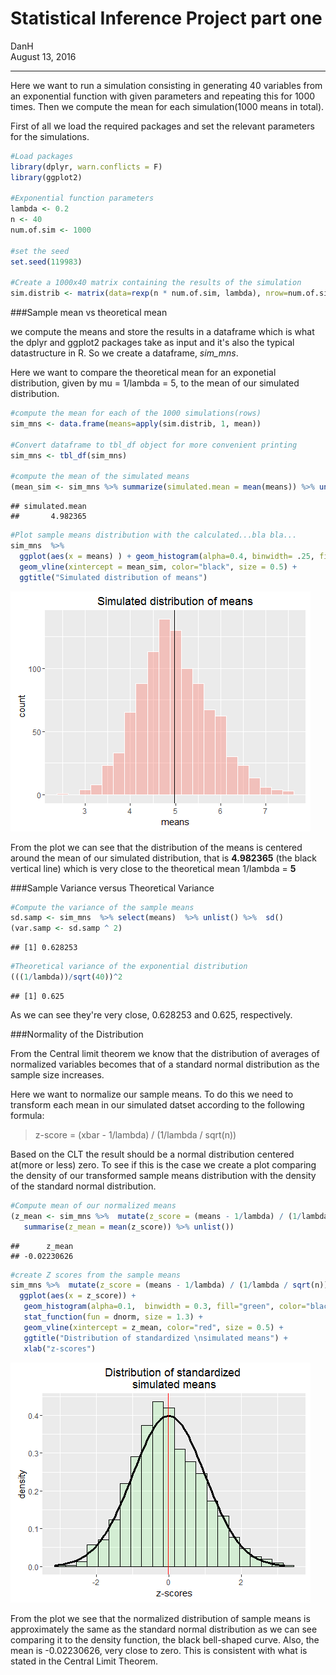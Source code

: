 # Statistical Inference Project part one
DanH  
August 13, 2016  


---

Here we want to run a simulation consisting in generating 40 variables from an exponential function with
given parameters and repeating this for 1000 times. Then we compute the mean for each simulation(1000
means in total).

First of all we load the required packages and set the relevant parameters for the simulations. 


```r
#Load packages
library(dplyr, warn.conflicts = F)
library(ggplot2)

#Exponential function parameters
lambda <- 0.2
n <- 40
num.of.sim <- 1000

#set the seed
set.seed(119983)

#Create a 1000x40 matrix containing the results of the simulation
sim.distrib <- matrix(data=rexp(n * num.of.sim, lambda), nrow=num.of.sim)
```

###Sample mean vs theoretical mean

we compute the means and store the results in a dataframe which is what the dplyr and ggplot2 packages take as input and it's also the typical datastructure in R. So we create a dataframe, _sim_mns_. 

Here we want to compare the theoretical mean for an exponetial distribution, given by mu = 1/lambda = 5, to the mean of our simulated distribution.


```r
#compute the mean for each of the 1000 simulations(rows)
sim_mns <- data.frame(means=apply(sim.distrib, 1, mean)) 

#Convert dataframe to tbl_df object for more convenient printing
sim_mns <- tbl_df(sim_mns)

#compute the mean of the simulated means
(mean_sim <- sim_mns %>% summarize(simulated.mean = mean(means)) %>% unlist())
```

```
## simulated.mean 
##       4.982365
```

```r
#Plot sample means distribution with the calculated...bla bla...
sim_mns  %>%
  ggplot(aes(x = means) ) + geom_histogram(alpha=0.4, binwidth= .25, fill = "salmon", col = "white") +
  geom_vline(xintercept = mean_sim, color="black", size = 0.5) +
  ggtitle("Simulated distribution of means")
```

![](Project.partONE_files/figure-html/unnamed-chunk-2-1.png)<!-- -->

From the plot we can see that the distribution of the means is centered around the mean of our simulated distribution, that is **4.982365** (the black vertical line) which is very close to the theoretical mean 1/lambda = **5**

###Sample Variance versus Theoretical Variance


```r
#Compute the variance of the sample means
sd.samp <- sim_mns  %>% select(means)  %>% unlist() %>%  sd()
(var.samp <- sd.samp ^ 2)
```

```
## [1] 0.628253
```

```r
#Theoretical variance of the exponential distribution
(((1/lambda))/sqrt(40))^2
```

```
## [1] 0.625
```

As we can see they're very close, 0.628253 and 0.625, respectively.

###Normality of the Distribution

From the Central limit theorem we know that the distribution of averages of normalized variables becomes that of a standard normal distribution as the sample size increases. 

Here we want to normalize our sample means. To do this we need to transform each mean in our simulated datset according to the following formula:

>z-score = (xbar - 1/lambda) / (1/lambda / sqrt(n))

Based on the CLT the result should be a normal distribution centered at(more or less) zero. To see if this is the case we create a plot comparing the density of our transformed sample means distribution with the density of the standard normal distribution.



```r
#Compute mean of our normalized means
(z_mean <- sim_mns %>%  mutate(z_score = (means - 1/lambda) / (1/lambda / sqrt(n)))  %>% select(z_score) %>%
   summarise(z_mean = mean(z_score)) %>% unlist())
```

```
##      z_mean 
## -0.02230626
```

```r
#create Z scores from the sample means
sim_mns %>%  mutate(z_score = (means - 1/lambda) / (1/lambda / sqrt(n))) %>% 
  ggplot(aes(x = z_score)) + 
   geom_histogram(alpha=0.1,  binwidth = 0.3, fill="green", color="black", aes(y = ..density..)) +
   stat_function(fun = dnorm, size = 1.3) +
   geom_vline(xintercept = z_mean, color="red", size = 0.5) +
   ggtitle("Distribution of standardized \nsimulated means") +
   xlab("z-scores")
```

![](Project.partONE_files/figure-html/unnamed-chunk-4-1.png)<!-- -->

From the plot we see that the normalized distribution of sample means is approximately the same as the standard normal distribution as we can see comparing it to the density function, the black bell-shaped curve. Also, the mean is -0.02230626, very close to zero. This is consistent with what is stated in the Central Limit Theorem. 
